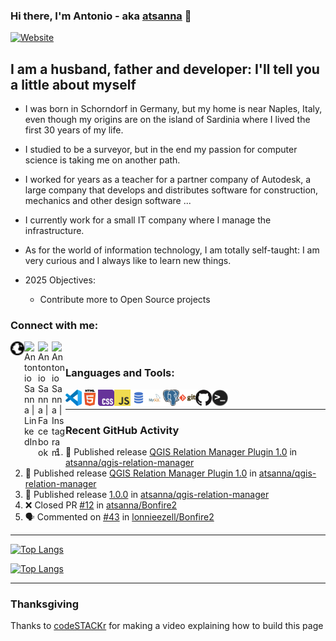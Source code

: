  ### Hi there, I'm Antonio - aka [atsanna](https://codeigniter4.it) 👋 

 [![Website](https://img.shields.io/website?label=codeigniter4.it&style=for-the-badge&url=https%3A%2F%2Fcodeigniter4.it)](https://codeigniter4.it)


## I am a husband, father and developer: I'll tell you a little about myself

- I was born in Schorndorf in Germany, but my home is near Naples, Italy, even though my origins are on the island of Sardinia where I lived the first 30 years of my life.

- I studied to be a surveyor, but in the end my passion for computer science is taking me on another path.

- I worked for years as a teacher for a partner company of Autodesk, a large company that develops and distributes software for construction, mechanics and other design software ...

- I currently work for a small IT company where I manage the infrastructure.

- As for the world of information technology, I am totally self-taught: I am very curious and I always like to learn new things.

- 2025 Objectives: 
    - Contribute more to Open Source projects


### Connect with me:

[<img style="fill: #fff;" align="left" alt="Codeigniter4.it | Website" width="22px" src="https://raw.githubusercontent.com/iconic/open-iconic/master/svg/globe.svg" />](https://codeigniter4.it)
[<img style="fill: #fff;" align="left" alt="Antonio Sanna | LinkedIn" width="22px" src="https://cdn.jsdelivr.net/npm/simple-icons@v3/icons/linkedin.svg" />](https://www.linkedin.com/in/sannaantonio/)
[<img style="fill: #fff;" align="left" alt="Antonio Sanna | Facebook" width="22px" src="https://cdn.jsdelivr.net/npm/simple-icons@v3/icons/facebook.svg" />](https://www.facebook.com/atsannaantonio/)
[<img style="fill: #fff;" align="left" alt="Antonio Sanna | Instagram" width="22px" src="https://cdn.jsdelivr.net/npm/simple-icons@v3/icons/instagram.svg" />](https://www.instagram.com/geom.antonio.sanna/)

<br />

### Languages and Tools:

[<img align="left" alt="Visual Studio Code" width="26px" src="https://raw.githubusercontent.com/github/explore/80688e429a7d4ef2fca1e82350fe8e3517d3494d/topics/visual-studio-code/visual-studio-code.png" />](https://github.com/atsanna)
[<img align="left" alt="HTML5" width="26px" src="https://raw.githubusercontent.com/github/explore/80688e429a7d4ef2fca1e82350fe8e3517d3494d/topics/html/html.png" />](https://github.com/atsanna)
[<img align="left" alt="CSS3" width="26px" src="https://raw.githubusercontent.com/github/explore/80688e429a7d4ef2fca1e82350fe8e3517d3494d/topics/css/css.png" />](https://github.com/atsanna)
[<img align="left" alt="JavaScript" width="26px" src="https://raw.githubusercontent.com/github/explore/80688e429a7d4ef2fca1e82350fe8e3517d3494d/topics/javascript/javascript.png" />](https://github.com/atsanna)
[<img align="left" alt="SQL" width="26px" src="https://raw.githubusercontent.com/github/explore/80688e429a7d4ef2fca1e82350fe8e3517d3494d/topics/sql/sql.png" />](https://github.com/atsanna)
[<img align="left" alt="MySQL" width="26px" src="https://raw.githubusercontent.com/github/explore/80688e429a7d4ef2fca1e82350fe8e3517d3494d/topics/mysql/mysql.png" />](https://github.com/atsanna)
[<img align="left" alt="MySQL" width="26px" src="https://raw.githubusercontent.com/github/explore/80688e429a7d4ef2fca1e82350fe8e3517d3494d/topics/postgresql/postgresql.png" />](https://github.com/atsanna)
[<img align="left" alt="Git" width="26px" src="https://raw.githubusercontent.com/github/explore/80688e429a7d4ef2fca1e82350fe8e3517d3494d/topics/git/git.png" />](https://github.com/atsanna)
[<img align="left" alt="GitHub" width="26px" src="https://raw.githubusercontent.com/github/explore/78df643247d429f6cc873026c0622819ad797942/topics/github/github.png" />](https://github.com/atsanna)
[<img align="left" alt="Terminal" width="26px" src="https://raw.githubusercontent.com/github/explore/80688e429a7d4ef2fca1e82350fe8e3517d3494d/topics/terminal/terminal.png" />](https://github.com/atsanna)

<br />

---

### Recent GitHub Activity

<!--START_SECTION:activity-->
1. 🚀 Published release [QGIS Relation Manager Plugin 1.0](https://github.com/atsanna/qgis-relation-manager/releases/tag/1.0.0) in [atsanna/qgis-relation-manager](https://github.com/atsanna/qgis-relation-manager)
2. 🚀 Published release [QGIS Relation Manager Plugin 1.0](https://github.com/atsanna/qgis-relation-manager/releases/tag/1.0.0) in [atsanna/qgis-relation-manager](https://github.com/atsanna/qgis-relation-manager)
3. 🚀 Published release [1.0.0](https://github.com/atsanna/qgis-relation-manager/releases/tag/1.0.0) in [atsanna/qgis-relation-manager](https://github.com/atsanna/qgis-relation-manager)
4. ❌ Closed PR [#12](https://github.com/atsanna/Bonfire2/pull/12) in [atsanna/Bonfire2](https://github.com/atsanna/Bonfire2)
5. 🗣 Commented on [#43](https://github.com/lonnieezell/Bonfire2/issues/43) in [lonnieezell/Bonfire2](https://github.com/lonnieezell/Bonfire2)
<!--END_SECTION:activity-->

---

[![Top Langs](https://github-readme-stats.vercel.app/api?username=atsanna&show_icons=true&hide_border=true)](https://github-readme-stats.vercel.app/api?username=atsanna&show_icons=true&hide_border=true)

[![Top Langs](https://github-readme-stats.vercel.app/api/top-langs/?username=atsanna)](https://github-readme-stats.vercel.app/api/top-langs/?username=atsanna)

---

### Thanksgiving

Thanks to [codeSTACKr](https://www.youtube.com/watch?v=ECuqb5Tv9qI) for making a video explaining how to build this page
